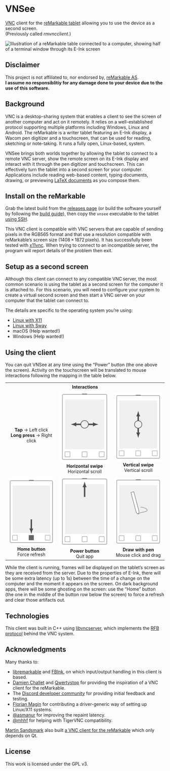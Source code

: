 # VNSee

[VNC](https://en.wikipedia.org/wiki/Virtual_Network_Computing) client for the [reMarkable tablet](https://remarkable.com) allowing you to use the device as a second screen.\
(Previously called _rmvncclient_.)

<img alt="Illustration of a reMarkable table connected to a computer, showing half of a terminal window through its E-Ink screen" src="media/setup.gif" width="700">

## Disclaimer

This project is not affiliated to, nor endorsed by, [reMarkable AS](https://remarkable.com/).\
**I assume no responsiblitiy for any damage done to your device due to the use of this software.**

## Background

VNC is a desktop-sharing system that enables a client to see the screen of another computer and act on it remotely.
It relies on a well-established protocol supporting multiple platforms including Windows, Linux and Android.
The reMarkable is a writer tablet featuring an E-Ink display, a Wacom pen digitizer and a touchscreen, that can be used for reading, sketching or note-taking.
It runs a fully open, Linux-based, system.

VNSee brings both worlds together by allowing the tablet to connect to a remote VNC server, show the remote screen on its E-Ink display and interact with it through the pen digitizer and touchscreen.
This can effectively turn the tablet into a second screen for your computer.
Applications include reading web-based content, typing documents, drawing, or previewing [LaTeX documents](https://www.latex-project.org/) as you compose them.

## Install on the reMarkable

Grab the latest build from the [releases page](https://github.com/matteodelabre/vnsee/releases) (or build the software yourself by following the [build guide](docs/build.md)), then copy the `vnsee` executable to the tablet [using SSH](https://remarkablewiki.com/tech/ssh).

This VNC client is compatible with VNC servers that are capable of sending pixels in the RGB565 format and that use a resolution compatible with reMarkable’s screen size (1408 × 1872 pixels).
It has successfully been tested with [x11vnc](https://github.com/LibVNC/x11vnc).
When trying to connect to an incompatible server, the program will report details of the problem then exit.

## Setup as a second screen

Although this client can connect to any compatible VNC server, the most common scenario is using the tablet as a second screen for the computer it is attached to.
For this scenario, you will need to configure your system to create a virtual second screen and then start a VNC server on your computer that the tablet can connect to.

The details are specific to the operating system you’re using:

* [Linux with X11](docs/second-screen/linux-x11.md)
* [Linux with Sway](docs/second-screen/linux-sway.md)
* macOS (Help wanted!)
* Windows (Help wanted!)

## Using the client

You can quit VNSee at any time using the “Power” button (the one above the screen).
Activity on the touchscreen will be translated to mouse interactions following the mapping in the table below.

<table>
<tr>
<th colspan="3">
    Interactions
</th>
</tr>
<tr>
    <td align="center">
        <img src="media/tap.svg" width="200" alt=""><br>
        <strong>Tap</strong> → Left click<br>
        <strong>Long press</strong> → Right click
    </td>
    <td align="center">
        <img src="media/scroll-x.svg" width="200" alt=""><br>
        <strong>Horizontal swipe</strong><br>
        Horizontal scroll
    </td>
    <td align="center">
        <img src="media/scroll-y.svg" width="200" alt=""><br>
        <strong>Vertical swipe</strong><br>
        Vertical scroll
    </td>
</tr>
<tr>
    <td align="center">
        <img src="media/button-home.svg" width="200" alt=""><br>
        <strong>Home button</strong><br>
        Force refresh
    </td>
    <td align="center">
        <img src="media/button-power.svg" width="200" alt=""><br>
        <strong>Power button</strong><br>
        Quit app
    </td>
    <td align="center" colspan="3">
        <img src="media/pen.svg" width="200" alt=""><br>
        <strong>Draw with pen</strong><br>
        Mouse click and drag
    </td>
</tr>
</table>

While the client is running, frames will be displayed on the tablet’s screen as they are received from the server.
Due to the properties of E-Ink, there will be some extra latency (up to 1s) between the time of a change on the computer and the moment it appears on the screen.
On dark background apps, there will be some ghosting on the screen: use the “Home” button (the one in the middle of the button row below the screen) to force a refresh and clear those artifacts out.

## Technologies

This client was built in C++ using [libvncserver](https://github.com/LibVNC/libvncserver), which implements the [RFB protocol](https://tools.ietf.org/html/rfc6143) behind the VNC system.

## Acknowledgments

Many thanks to:

- [libremarkable](https://github.com/canselcik/libremarkable) and [FBInk](https://github.com/NiLuJe/FBInk), on which input/output handling in this client is based.
- [Damien Challet](https://github.com/damienchallet) and [Qwertystop](https://news.ycombinator.com/item?id=13115739) for providing the inspiration of a VNC client for the reMarkable.
- The [Discord developer community](https://discord.gg/JSSGnFY) for providing initial feedback and testing.
- [Florian Magin](https://github.com/fmagin) for contributing a driver-generic way of setting up Linux/X11 systems.
- [@asmanur](https://github.com/asmanur) for improving the repaint latency.
- [@mhhf](https://github.com/mhhf) for helping with TigerVNC compatibility.

[Martin Sandsmark](https://github.com/sandsmark) also built [a VNC client for the reMarkable](https://github.com/sandsmark/revncable) which only depends on Qt.

## License

This work is licensed under the GPL v3.
